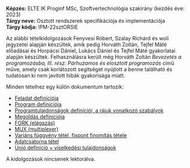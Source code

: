 **Képzés:** ELTE IK Proginf MSc, Szoftvertechnológia szakirány (kezdés éve: 2023)  
**Tárgy neve:** Osztott rendszerek specifikációja és implementációja  
**Tárgy kódja:** IPM-22sztORSIE

Az alábbi tételkidolgozások Fenyvesi Róbert, Szalay Richárd és woli jegyzetei alapján készültek, amik pedig Horváth Zoltán, Tejfel Máté előadásai és Horpácsi Dániel, Lukács Dániel és Tejfel Máté gyakorlatai alapján készültek. Felhasználásra került még Horváth Zoltán *Bevezetés a programozásba, III. rész: Párhuzamos és elosztott programozás* című műve, amely csak korlátozott segítséget nyújtott a benne található és tudatosan ki nem javított hibák gyakorisága miatt.

Minden tételhez egy külön dokumentum tartozik:

- [Feladat definíciója](https://nbviewer.org/github/Trigary/uni-notes/blob/master/orsi/1-feladat.pdf)
- [Program definíciója](https://nbviewer.org/github/Trigary/uni-notes/blob/master/orsi/2-program.pdf)
- [Programtulajdonságok definíciói, a rájuk vonatkozó szabályok](https://nbviewer.org/github/Trigary/uni-notes/blob/master/orsi/3-programtulajdonság.pdf)
- [Megoldás definíciója](https://nbviewer.org/github/Trigary/uni-notes/blob/master/orsi/4-megoldás.pdf)
- [FORK (elágazás)](https://nbviewer.org/github/Trigary/uni-notes/blob/master/orsi/5-fork.pdf)
- [MUX (multiplexer)](https://nbviewer.org/github/Trigary/uni-notes/blob/master/orsi/6-mux.pdf)
- [Variáns függvény tétel, fixpont finomítás tétele](https://nbviewer.org/github/Trigary/uni-notes/blob/master/orsi/7-variánsfv-FP-finomítás.pdf)
- [Adatcsatorna tétel](https://nbviewer.org/github/Trigary/uni-notes/blob/master/orsi/8-adatcsatorna.pdf)
- [Unió definíció + viselkedési tulajdonságok](https://nbviewer.org/github/Trigary/uni-notes/blob/master/orsi/9-unió.pdf)

A kidolgozások nincsenek lektorálva.

